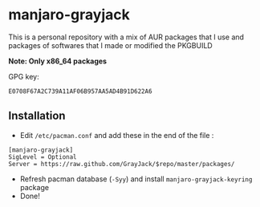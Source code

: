 # **manjaro-grayjack**

This is a personal repository with a mix of AUR packages that I use and packages of softwares that I made or modified the PKGBUILD

**Note: Only x86_64 packages**

GPG key:
```
E0708F67A2C739A11AF06B957AA5AD4B91D622A6
```
## Installation

* Edit `/etc/pacman.conf` and add these in the end of the file :
```
[manjaro-grayjack]
SigLevel = Optional
Server = https://raw.github.com/GrayJack/$repo/master/packages/
```
* Refresh pacman database (`-Syy`) and install `manjaro-grayjack-keyring` package
* Done!
